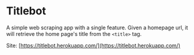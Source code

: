 # Titlebot
A simple web scraping app with a single feature. Given a homepage url, it will retrieve the home page's title from the `<title>` tag.

Site: [https://titlebot.herokuapp.com/](https://titlebot.herokuapp.com/)

